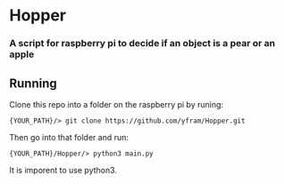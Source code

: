 # Hopper

### A script for raspberry pi to decide if an object is a pear or an apple

## Running

Clone this repo into a folder on the raspberry pi by runing:
```
{YOUR_PATH}/> git clone https://github.com/yfram/Hopper.git 
```
Then go into that folder and run:
```
{YOUR_PATH}/Hopper/> python3 main.py
```
It is imporent to use python3.
